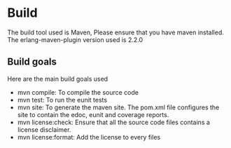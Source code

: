 # Build

The build tool used is Maven,
Please ensure that you have maven installed.
The erlang-maven-plugin version used is 2.2.0

## Build goals
Here are the main build goals used
*  mvn compile: To compile the source code
*  mvn test: To run the eunit tests
*  mvn site: To generate the maven site. The pom.xml file configures the site to contain the edoc, eunit and  coverage reports.
*  mvn license:check: Ensure that all the source code files contains a license disclaimer.
*  mvn license:format: Add the license to every files